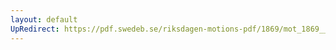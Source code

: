 ```yaml
---
layout: default
UpRedirect: https://pdf.swedeb.se/riksdagen-motions-pdf/1869/mot_1869__ak__00260.pdf
---
```

